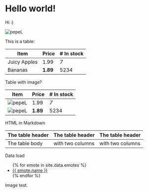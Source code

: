 # Hello world!

Hi :)

![pepeL](https://cdn.betterttv.net/emote/5b53f5f2e78929110b2ac92c/3x)

This is a table:

| Item         | Price    | # In stock |
| ------------ | -------- | ---------- |
| Juicy Apples | 1.99     | _7_        |
| Bananas      | **1.89** | 5234       |

Table with image?

| Item                                                                  | Price    | # In stock |
| --------------------------------------------------------------------- | -------- | ---------- |
| ![pepeL](https://cdn.betterttv.net/emote/5b53f5f2e78929110b2ac92c/3x) | 1.99     | _7_        |
| ![pepeL](https://cdn.betterttv.net/emote/5b53f5f2e78929110b2ac92c/2x) | **1.89** | 5234       |

HTML in Markdown

<table>
    <thead>
        <tr>
            <th>The table header</th>
            <th>The table header</th>
            <th>The table header</th>
        </tr>
    </thead>
    <tbody>
        <tr>
            <td>The table body</td>
            <td>with two columns</td>
            <td>with two columns</td>
        </tr>
    </tbody>
</table>

Data load

<ul>
{% for emote in site.data.emotes %}
  <li>
    <a href="https://example.com/{{ emote.id }}">
      {{ emote.name }}
    </a>
  </li>
{% endfor %}
</ul>

Image test.
